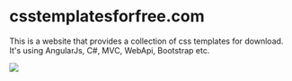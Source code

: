 csstemplatesforfree.com
=======================

This is a website that provides a collection of css templates for download. It's using AngularJs, C#, MVC, WebApi, Bootstrap etc.

![](https://github.com/victorantos/csstemplatesforfree.com/tree/master/Assets/images/print-screen.png)

